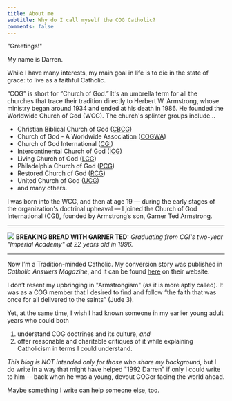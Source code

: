 ```yaml
---
title: About me
subtitle: Why do I call myself the COG Catholic?
comments: false
---
```


"Greetings!"

My name is Darren.

While I have many interests, my main goal in life is to die in the state of grace: to live as a faithful Catholic.

“COG” is short for “Church of God.” It's an umbrella term for all the churches that trace their tradition directly to Herbert W. Armstrong, whose ministry began around 1934 and ended at his death in 1986. He founded the Worldwide Church of God (WCG). The church's splinter groups include...

- Christian Biblical Church of God ([CBCG](https://cbcg.org/))
- Church of God - A Worldwide Association ([COGWA](https://cogwa.org/))
- Church of God International ([CGI](https://www.cgi.org/))
- Intercontinental Church of God ([ICG](https://theicg.org/))
- Living Church of God ([LCG](https://www.lcg.org/))
- Philadelphia Church of God ([PCG](https://pcg.church/))
- Restored Church of God ([RCG](https://www.rcg.org/home.html))
- United Church of God ([UCG](https://www.ucg.org/))
- and many others.

I was born into the WCG, and then at age 19 — during the early stages of the organization's doctrinal upheaval — I joined the Church of God International (CGI), founded by Armstrong’s son, Garner Ted Armstrong.

---
![](https://images2.imgbox.com/92/38/VrQsglz1_o.jpg)
**BREAKING BREAD WITH GARNER TED:** *Graduating from CGI's two-year "Imperial Academy" at 22 years old in 1996.*

---

Now I’m a Tradition-minded Catholic. My conversion story was published in *Catholic Answers Magazine*, and it can be found [here](https://www.catholic.com/magazine/print-edition/my-path-to-the-worldwide-church-that-jesus-built) on their website.

I don’t resent my upbringing in "Armstrongism" (as it is more aptly called). It was as a COG member that I desired to find and follow “the faith that was once for all delivered to the saints” (Jude 3).

Yet, at the same time, I wish I had known someone in my earlier young adult years who could both
1. understand COG doctrines and its culture, *and*
2. offer reasonable and charitable critiques of it while explaining Catholicism in terms I could understand.

*This blog is NOT intended *only* for those who share my background,* but I do write in a way that might have helped "1992 Darren" if only I could write to him -- back when he was a young, devout COGer facing the world ahead.

Maybe something I write can help someone else, too.
